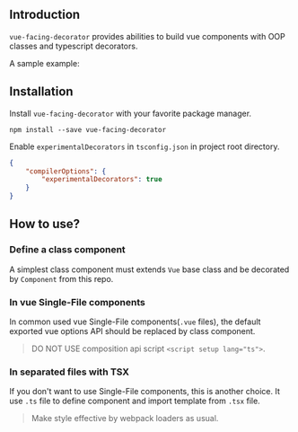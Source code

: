 ## Introduction

`vue-facing-decorator` provides abilities to build vue components with OOP classes and typescript decorators.

A sample example:

[](./code-what-it-is-example.ts ':include :type=code typescript')

## Installation

Install `vue-facing-decorator` with your favorite package manager.

```
npm install --save vue-facing-decorator
```

Enable `experimentalDecorators` in `tsconfig.json` in project root directory.

```json
{
    "compilerOptions": {
        "experimentalDecorators": true
    }
}
```

## How to use?

### Define a class component

A simplest class component must extends `Vue` base class and be decorated by `Component` from this repo.

[](./code-how-to-use-simplest-class-component.ts ':include :type=code typescript')


### In vue Single-File components

In common used vue Single-File components(`.vue` files), the default exported vue options API should be replaced by class component.

[](./code-how-to-use-sfc.vue ':include :type=code text')

> DO NOT USE composition api script `<script setup lang="ts">`.

### In separated files with TSX

If you don't want to use Single-File components, this is another choice. It use `.ts` file to define component and import template from `.tsx` file.

> Make style effective by webpack loaders as usual.

[](./code-separated-files-tsx/Comp.render.tsx ':include :type=code tsx')

[](./code-separated-files-tsx/Comp.ts ':include :type=code typescript')

[](./code-separated-files-tsx/style.css ':include :type=code css')
